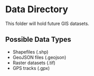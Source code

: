 # Data Directory

This folder will hold future GIS datasets.

## Possible Data Types
- Shapefiles (.shp)
- GeoJSON files (.geojson)
- Raster datasets (.tif)
- GPS tracks (.gpx)
